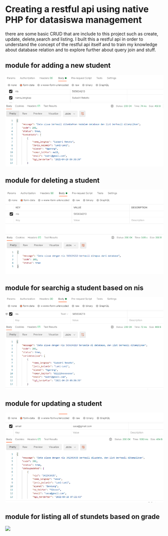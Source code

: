 # Creating a restful api using native PHP for datasiswa management

there are some basic CRUD that are include to this project such as create, update, delete,search and listing. I built this a restful api in order to understand the concept of the restful api itself and to train my knowledge about database relation and to explore further about query join and stuff.

## module for adding a new student
<img src="https://github.com/lildwagz/NativeApiDatasiswa/blob/main/pictures/create_datasiswa.PNG"/>

## module for deleting a student
<img src="https://github.com/lildwagz/NativeApiDatasiswa/blob/main/pictures/delete_siswa.PNG"/>

## module for searchig a student based on nis
<img src="https://github.com/lildwagz/NativeApiDatasiswa/blob/main/pictures/search_siswa.PNG"/>

## module for updating a student
<img src="https://github.com/lildwagz/NativeApiDatasiswa/blob/main/pictures/update_siswa.PNG"/>

## module for listing all of stundets based on grade
<img src="https://github.com/lildwagz/NativeApiDatasiswa/blob/main/pictures/list_datasiwa.PNG"/>



